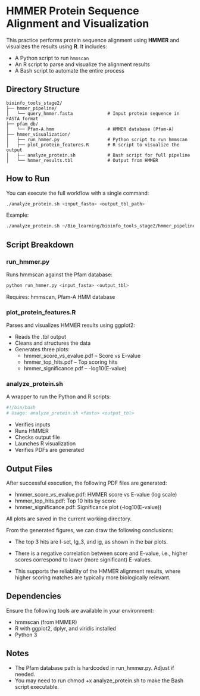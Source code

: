 # HMMER Protein Sequence Alignment and Visualization

This practice performs protein sequence alignment using **HMMER** and visualizes the results using **R**. It includes:
- A Python script to run `hmmscan`
- An R script to parse and visualize the alignment results
- A Bash script to automate the entire process



##  Directory Structure

```plaintext
bioinfo_tools_stage2/
├── hmmer_pipeline/
│   └── query_hmmer.fasta             # Input protein sequence in FASTA format
├── pfam_db/
│   └── Pfam-A.hmm                    # HMMER database (Pfam-A)
├── hmmer_visualization/
│   ├── run_hmmer.py                  # Python script to run hmmscan
│   ├── plot_protein_features.R       # R script to visualize the output
│   ├── analyze_protein.sh            # Bash script for full pipeline
│   └── hmmer_results.tbl             # Output from HMMER
```

## How to Run

You can execute the full workflow with a single command:

```bash
./analyze_protein.sh <input_fasta> <output_tbl_path>
```

Example:

```bash
./analyze_protein.sh ~/Bio_learning/bioinfo_tools_stage2/hmmer_pipeline/query_hmmer.fasta ~/Bio_learning/bioinfo_tools_stage2/analysis_scripts/hmmer_results.tbl
```

## Script Breakdown

### run_hmmer.py

Runs hmmscan against the Pfam database:

```bash
python run_hmmer.py <input_fasta> <output_tbl>
```

Requires: hmmscan, Pfam-A HMM database

### plot_protein_features.R

Parses and visualizes HMMER results using ggplot2:
- Reads the .tbl output
- Cleans and structures the data
- Generates three plots:
  - hmmer_score_vs_evalue.pdf – Score vs E-value
  - hmmer_top_hits.pdf – Top scoring hits
  - hmmer_significance.pdf – -log10(E-value)

### analyze_protein.sh

A wrapper to run the Python and R scripts:

```bash
#!/bin/bash
# Usage: analyze_protein.sh <fasta> <output_tbl>
```
- Verifies inputs
- Runs HMMER
- Checks output file
- Launches R visualization
- Verifies PDFs are generated

## Output Files

After successful execution, the following PDF files are generated:
- hmmer_score_vs_evalue.pdf: HMMER score vs E-value (log scale)
- hmmer_top_hits.pdf: Top 10 hits by score
- hmmer_significance.pdf: Significance plot (-log10(E-value))

All plots are saved in the current working directory.

From the generated figures, we can draw the following conclusions:

- The top 3 hits are I-set, Ig_3, and ig, as shown in the bar plots.

- There is a negative correlation between score and E-value, i.e., higher scores correspond to lower (more significant) E-values.

- This supports the reliability of the HMMER alignment results, where higher scoring matches are typically more biologically relevant.

## Dependencies

Ensure the following tools are available in your environment:
- hmmscan (from HMMER)
- R with ggplot2, dplyr, and viridis installed
- Python 3

## Notes

- The Pfam database path is hardcoded in run_hmmer.py. Adjust if needed.
- You may need to run chmod +x analyze_protein.sh to make the Bash script executable.
